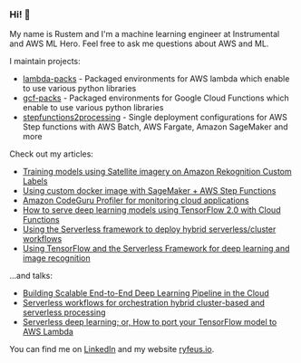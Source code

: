 ### Hi! 👋

My name is Rustem and I'm a machine learning engineer at Instrumental and AWS ML Hero. Feel free to ask me questions about AWS and ML.

I maintain projects:
- [lambda-packs](https://github.com/ryfeus/lambda-packs) - Packaged environments for AWS lambda which enable to use various python libraries
- [gcf-packs](https://github.com/ryfeus/gcf-packs) - Packaged environments for Google Cloud Functions which enable to use various python libraries
- [stepfunctions2processing](https://github.com/ryfeus/stepfunctions2processing) - Single deployment configurations for AWS Step functions with AWS Batch, AWS Fargate, Amazon SageMaker and more

Check out my articles:
- [Training models using Satellite imagery on Amazon Rekognition Custom Labels](https://ryfeus.medium.com/training-models-using-satellite-imagery-on-amazon-rekognition-custom-labels-dd44ac6a3812)
- [Using custom docker image with SageMaker + AWS Step Functions](https://dev.to/aws-heroes/using-custom-docker-image-with-sagemaker-aws-step-functions-4b0k)
- [Amazon CodeGuru Profiler for monitoring cloud applications](https://dev.to/aws-heroes/amazon-codeguru-profiler-for-monitoring-cloud-applications-2n32)
- [How to serve deep learning models using TensorFlow 2.0 with Cloud Functions](https://cloud.google.com/blog/products/ai-machine-learning/how-to-serve-deep-learning-models-using-tensorflow-2-0-with-cloud-functions)
- [Using the Serverless framework to deploy hybrid serverless/cluster workflows](https://www.serverless.com/blog/deploy-hybrid-serverless-cluster-workflows)
- [Using TensorFlow and the Serverless Framework for deep learning and image recognition](https://www.serverless.com/blog/using-tensorflow-serverless-framework-deep-learning-image-recognition)

...and talks:
- [Building Scalable End-to-End Deep Learning Pipeline in the Cloud](https://youtu.be/dItYwYupgsw)
- [Serverless workflows for orchestration hybrid cluster-based and serverless processing](https://youtu.be/k4_63twwyVo)
- [Serverless deep learning; or, How to port your TensorFlow model to AWS Lambda](https://youtu.be/6CQpYJHMhVo)


You can find me on [LinkedIn](https://www.linkedin.com/in/ryfeus) and my website [ryfeus.io](https://ryfeus.io/).